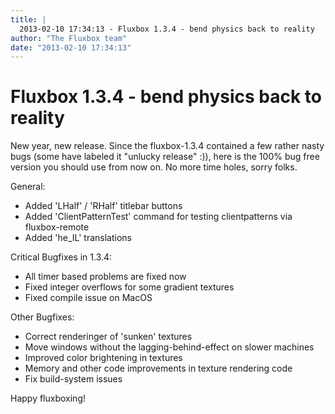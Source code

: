 ```yaml
---
title: |
  2013-02-10 17:34:13 - Fluxbox 1.3.4 - bend physics back to reality
author: "The Fluxbox team"
date: "2013-02-10 17:34:13"
---
```


# Fluxbox 1.3.4 - bend physics back to reality


New year, new release. Since the fluxbox-1.3.4 contained a few rather nasty
bugs (some have labeled it "unlucky release" :)), here is the 100% bug free
version you should use from now on. No more time holes, sorry folks.

General:

* Added 'LHalf' / 'RHalf' titlebar buttons
* Added 'ClientPatternTest' command for testing clientpatterns via
  fluxbox-remote
* Added 'he_IL' translations

Critical Bugfixes in 1.3.4:

* All timer based problems are fixed now
* Fixed integer overflows for some gradient textures
* Fixed compile issue on MacOS

Other Bugfixes:

* Correct renderinger of 'sunken' textures
* Move windows without the lagging-behind-effect on slower machines
* Improved color brightening in textures
* Memory and other code improvements in texture rendering code
* Fix build-system issues

Happy fluxboxing!



